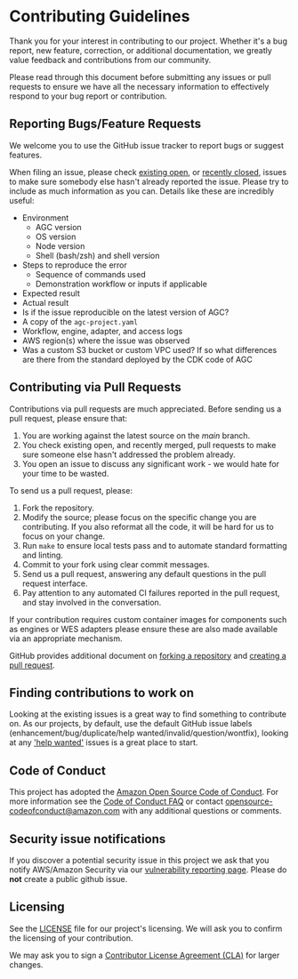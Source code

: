 # Contributing Guidelines

Thank you for your interest in contributing to our project. Whether it's a bug report, new feature, correction, or additional
documentation, we greatly value feedback and contributions from our community.

Please read through this document before submitting any issues or pull requests to ensure we have all the necessary
information to effectively respond to your bug report or contribution.


## Reporting Bugs/Feature Requests

We welcome you to use the GitHub issue tracker to report bugs or suggest features.

When filing an issue, please check [existing open](https://github.com/aws/amazon-genomics-cli/issues), 
or [recently closed](https://github.com/aws/amazon-genomics-cli/issues?utf8=%E2%9C%93&q=is%3Aissue%20is%3Aclosed%20), 
issues to make sure somebody else hasn't already
reported the issue. Please try to include as much information as you can. Details like these are incredibly useful:

* Environment
  * AGC version
  * OS version
  * Node version
  * Shell (bash/zsh) and shell version
* Steps to reproduce the error
  * Sequence of commands used
  * Demonstration workflow or inputs if applicable
* Expected result
* Actual result
* Is if the issue reproducible on the latest version of AGC?
* A copy of the `agc-project.yaml`
* Workflow, engine, adapter, and access logs
* AWS region(s) where the issue was observed
* Was a custom S3 bucket or custom VPC used? If so what differences are there from the standard deployed by the CDK code of AGC



## Contributing via Pull Requests
Contributions via pull requests are much appreciated. Before sending us a pull request, please ensure that:

1. You are working against the latest source on the *main* branch.
2. You check existing open, and recently merged, pull requests to make sure someone else hasn't addressed the problem already.
3. You open an issue to discuss any significant work - we would hate for your time to be wasted.

To send us a pull request, please:

1. Fork the repository.
2. Modify the source; please focus on the specific change you are contributing. If you also reformat all the code, it will be hard for us to focus on your change.
3. Run `make` to ensure local tests pass and to automate standard formatting and linting.
4. Commit to your fork using clear commit messages.
5. Send us a pull request, answering any default questions in the pull request interface.
6. Pay attention to any automated CI failures reported in the pull request, and stay involved in the conversation.

If your contribution requires custom container images for components such as engines or WES adapters please ensure these
are also made available via an appropriate mechanism.

GitHub provides additional document on [forking a repository](https://help.github.com/articles/fork-a-repo/) and
[creating a pull request](https://help.github.com/articles/creating-a-pull-request/).


## Finding contributions to work on
Looking at the existing issues is a great way to find something to contribute on. As our projects, by default, use the 
default GitHub issue labels (enhancement/bug/duplicate/help wanted/invalid/question/wontfix), 
looking at any ['help wanted'](https://github.com/aws/amazon-genomics-cli/labels/help%20wanted) issues is a great place to start.


## Code of Conduct
This project has adopted the [Amazon Open Source Code of Conduct](https://aws.github.io/code-of-conduct).
For more information see the [Code of Conduct FAQ](https://aws.github.io/code-of-conduct-faq) or contact
opensource-codeofconduct@amazon.com with any additional questions or comments.


## Security issue notifications
If you discover a potential security issue in this project we ask that you notify AWS/Amazon Security via 
our [vulnerability reporting page](http://aws.amazon.com/security/vulnerability-reporting/). 
Please do **not** create a public github issue.


## Licensing

See the [LICENSE](https://github.com/https://github.com/aws/amazon-genomics-cli/blob/main/LICENSE) file for our 
project's licensing. We will ask you to confirm the licensing of your contribution.

We may ask you to sign a [Contributor License Agreement (CLA)](http://en.wikipedia.org/wiki/Contributor_License_Agreement) 
for larger changes.
